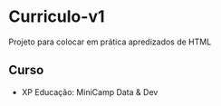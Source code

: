 # Curriculo-v1
Projeto para colocar em prática apredizados de HTML
## Curso
- XP Educação: MiniCamp Data & Dev

